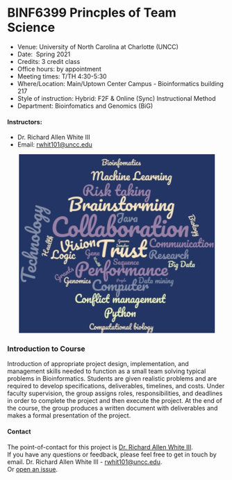 # BINF6399 Princples of Team Science 

- Venue: 	University of North Carolina at Charlotte (UNCC)
- Date: 	Spring 2021
- Credits: 3 credit class
- Office hours: by appointment
- Meeting times: T/TH 4:30-5:30
- Where/Location: Main/Uptown Center Campus - Bioinformatics building 217
- Style of instruction: Hybrid: F2F & Online (Sync) Instructional Method 
- Department: Bioinfomatics and Genomics (BiG)

#### Instructors:	
- Dr. Richard Allen White III
- Email: rwhit101@uncc.edu

<p align="center"> 
<img src="image.jpg">
</p>

### Introduction to Course
Introduction of appropriate project design, implementation, and management skills needed to function as a small team solving typical problems in Bioinformatics. Students are given realistic problems and are required to develop specifications, deliverables, timelines, and costs. Under faculty supervision, the group assigns roles, responsibilities, and deadlines in order to complete the project and then execute the project. At the end of the course, the group produces a written document with deliverables and makes a formal presentation of the project.

#### Contact 
The point-of-contact for this project is [Dr. Richard Allen White III](https://github.com/raw-lab).<br />
If you have any questions or feedback, please feel free to get in touch by email. 
Dr. Richard Allen White III - rwhit101@uncc.edu.  <br />
Or [open an issue](https://github.com/raw-lab/BINF6399/issues).
